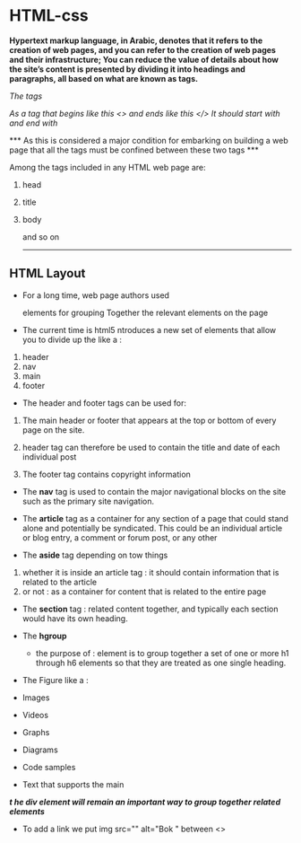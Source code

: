 # HTML-css

**Hypertext markup language, in Arabic, denotes that it refers to the creation of web pages, and you can refer to the creation of web pages and their infrastructure; You can reduce the value of details about how the site’s content is presented by dividing it into headings and paragraphs, all based on what are known as tags.**

*The tags*

 *As a tag that begins like this <> and ends like this </>
It should start with <html> and end with </html>*

*** As this is considered a major condition for embarking on building a web page that all the tags must be confined between these two tags ***

Among the tags included in any HTML web page are:

1. head
2. title 
3. body
 
   and so on
    
    ***

  ## HTML Layout  
  * For a long time, web page authors used <div>  elements for grouping
Together the relevant elements on the page

* The current time is html5 ntroduces a new set of elements that allow you to divide up the like a :
1. header
2. nav
3. main 
4. footer

* The header  and footer 
tags can be used for:
1.   The main header or footer
that appears at the top or
bottom of every page on the
site.

2. header  tag can therefore
be used to contain the title and
date of each individual post

3. The  footer tag contains
copyright information


 * The **nav** tag is used to
contain the major navigational
blocks on the site such as the
primary site navigation.


* The **article** tag
 as a container for any section of a
page that could stand alone and
potentially be syndicated.
This could be an individual
article or blog entry, a comment
or forum post, or any other


* The **aside** tag
 depending on tow things 
 1. whether it is inside an  article tag :
 it should contain
information that is related to the
article
 2. or not :
as a container
for content that is related to
the entire page

* The  **section**  tag : 
related content together, and
typically each section would
have its own heading.

* The **hgroup** 
  -   the purpose of :
element is to group together a
set of one or more h1 through
h6 elements so that they are
treated as one single heading.

* The Figure
like a :
* Images
* Videos
* Graphs
* Diagrams
* Code samples
* Text that supports the main


***t he div element
will remain an important way to
group together related elements***


* To add a link we put 
img src=""
 alt="Bok "  between <>
 

